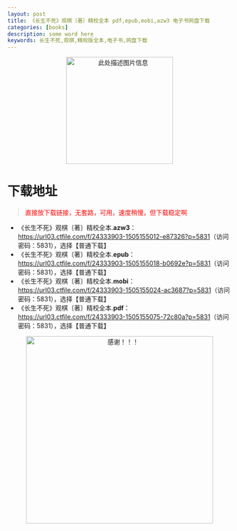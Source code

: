 ```yaml
---
layout: post
title: 《长生不死》观棋〔著〕精校全本 pdf,epub,mobi,azw3 电子书网盘下载
categories: [books]
description: some word here
keywords: 长生不死,观棋,精校版全本,电子书,网盘下载
---
```


<div align="center"><img src="https://qweree.cn/wp-content/uploads/2025/05/chang-sheng-bu-si-tuya.jpg" alt="此处描述图片信息" width="240px" height="auto"></div>

# 下载地址

> <p style="color:red" >直接放下载链接，无套路，可用，速度稍慢，但下载稳定啊</p>

- 《长生不死》观棋〔著〕精校全本.**azw3**：<https://url03.ctfile.com/f/24333903-1505155012-e87326?p=5831>（访问密码：5831），选择【普通下载】
- 《长生不死》观棋〔著〕精校全本.**epub**：<https://url03.ctfile.com/f/24333903-1505155018-b0692e?p=5831>（访问密码：5831），选择【普通下载】
- 《长生不死》观棋〔著〕精校全本.**mobi**：<https://url03.ctfile.com/f/24333903-1505155024-ac3687?p=5831>（访问密码：5831），选择【普通下载】
- 《长生不死》观棋〔著〕精校全本.**pdf**：<https://url03.ctfile.com/f/24333903-1505155075-72c80a?p=5831>（访问密码：5831），选择【普通下载】

<div align="center"><img src="https://pic.imgdb.cn/item/6707df6bd29ded1a8ce37031.gif" alt="感谢！！！" width="420px" height="auto"/></div>
